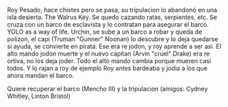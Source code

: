 Roy
Pesado, hace chistes pero se pasa, su tripulacion lo abandonó en una isla desierta. The Walrus Key. Se quedo cazando ratas, serpientes, etc. Se cruza con un barco de esclavista y lo contratan para asegurar el barco. YOLO as a way of life. 
Urchin, se sube a un barco a robar y queda de polizon, el capi (Truman "Gunner" Noonan) lo descubre y lo deja quedarse si ayuda, se convierte en pirata. Ese era re jodon, y roy aprende a ser asi. 
El alto mando jodon muerte y el nuevo capitan (Arvin "cruel" Drake) era re ortiva, no los deja joder. Todo el alto mando cambia porque mueren casi todos. Y lo rajan a roy de ejemplo
Roy antes bardeaba y jodia a los que ahora mandan el barco.

Quiere recuperar el barco (Mencho III) y la tripulacion   (amigos: Cydney Whitley, Linton Bristol)